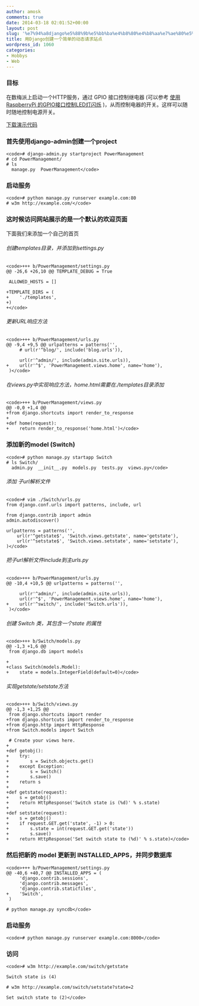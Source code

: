 ```yaml
---
author: amosk
comments: true
date: 2014-03-18 02:01:52+00:00
layout: post
slug: '%e7%94%a8django%e5%88%9b%e5%bb%ba%e4%b8%80%e4%b8%aa%e7%ae%80%e5%8d%95%e7%9a%84%e5%8a%a8%e6%80%81%e8%af%b7%e6%b1%82%e7%ab%99%e7%82%b9'
title: 用Django创建一个简单的动态请求站点
wordpress_id: 1060
categories:
- Hobbys
- Web
---
```


### 目标


在数梅派上启动一个HTTP服务，通过 GPIO 接口控制继电器 (可以参考 [使用RaspberryPi 的GPIO接口控制LED灯闪烁](http://amosk.info/blog/archives/914) )，从而控制电器的开关。这样可以随时随地控制电源开关。

[下载演示代码](https://github.com/kongove/PowerManagement)


### 首先使用django-admin创建一个project



    
    <code># django-admin.py startproject PowerManagement
    # cd PowerManagement/
    # ls
      manage.py  PowerManagement</code>




### 启动服务



    
    <code># python manage.py runserver example.com:80
    # w3m http://example.com/</code>




### 这时候访问网站展示的是一个默认的欢迎页面


下面我们来添加一个自己的首页


###### 创建templates目录，并添加到settings.py



    
    <code>+++ b/PowerManagement/settings.py
    @@ -26,6 +26,10 @@ TEMPLATE_DEBUG = True
    
     ALLOWED_HOSTS = []
    
    +TEMPLATE_DIRS = (
    +    './templates',
    +)
    +</code>




###### 更新URL响应方法



    
    <code>+++ b/PowerManagement/urls.py
    @@ -9,4 +9,5 @@ urlpatterns = patterns('',
         # url(r'^blog/', include('blog.urls')),
    
         url(r'^admin/', include(admin.site.urls)),
    +    url(r'^$', 'PowerManagement.views.home', name='home'),
     )</code>




###### 在views.py中实现响应方法，home.html需要在./templates目录添加



    
    <code>+++ b/PowerManagement/views.py
    @@ -0,0 +1,4 @@
    +from django.shortcuts import render_to_response
    +
    +def home(request):
    +    return render_to_response('home.html')</code>




### 添加新的model (Switch)



    
    <code># python manage.py startapp Switch
    # ls Switch/
      admin.py  __init__.py  models.py  tests.py  views.py</code>




###### 添加 子url解析文件



    
    <code># vim ./Switch/urls.py
    from django.conf.urls import patterns, include, url
    
    from django.contrib import admin
    admin.autodiscover()
    
    urlpatterns = patterns('',
        url(r'^getstate$', 'Switch.views.getstate', name='getstate'),
        url(r'^setstate$', 'Switch.views.setstate', name='setstate'),
    )</code>




###### 把子url解析文件include到主urls.py



    
    <code>+++ b/PowerManagement/urls.py
    @@ -10,4 +10,5 @@ urlpatterns = patterns('',
    
         url(r'^admin/', include(admin.site.urls)),
         url(r'^$', 'PowerManagement.views.home', name='home'),
    +    url(r'^switch/', include('Switch.urls')),
     )</code>




###### 创建 Switch 类，其包含一个state 的属性



    
    <code>+++ b/Switch/models.py
    @@ -1,3 +1,6 @@
     from django.db import models
    
    +
    +class Switch(models.Model):
    +    state = models.IntegerField(default=0)</code>




###### 实现getstate/setstate方法



    
    <code>+++ b/Switch/views.py
    @@ -1,3 +1,25 @@
     from django.shortcuts import render
    +from django.shortcuts import render_to_response
    +from django.http import HttpResponse
    +from Switch.models import Switch
    
     # Create your views here.
    +
    +def getobj():
    +    try:
    +        s = Switch.objects.get()
    +    except Exception:
    +        s = Switch()
    +        s.save()
    +    return s
    +
    +def getstate(request):
    +    s = getobj()
    +    return HttpResponse('Switch state is (%d)' % s.state)
    +
    +def setstate(request):
    +    s = getobj()
    +    if request.GET.get('state', -1) > 0:
    +        s.state = int(request.GET.get('state'))
    +        s.save()
    +    return HttpResponse('Set switch state to (%d)' % s.state)</code>




### 然后把新的 model 更新到 INSTALLED_APPS，并同步数据库



    
    <code>+++ b/PowerManagement/settings.py
    @@ -40,6 +40,7 @@ INSTALLED_APPS = (
         'django.contrib.sessions',
         'django.contrib.messages',
         'django.contrib.staticfiles',
    +    'Switch',
     )
    
    # python manage.py syncdb</code>




### 启动服务



    
    <code># python manage.py runserver example.com:8000</code>




### 访问



    
    <code># w3m http://example.com/switch/getstate
    
    Switch state is (4)
    
    # w3m http://example.com/switch/setstate?state=2
    
    Set switch state to (2)</code>
